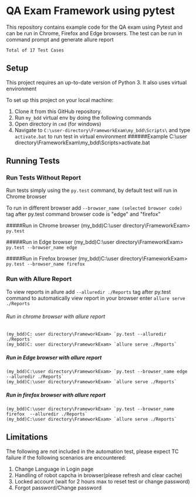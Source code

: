 # QA Exam Framework using pytest
This repository contains example code for the QA exam
using Pytest and can be run in Chrome, Firefox and Edge browsers.
The test can be run in command prompt and generate allure report
 
 `Total of 17 Test Cases`

## Setup
This project requires an up-to-date version of Python 3.
It also uses virtual environment

To set up this project on your local machine:
1. Clone it from this GitHub repository.
2. Run `my_bdd` virtual env by doing the following commands
3. Open directory in `cmd` (for windows)
4. Navigate to `C:\user-directory\FrameworkExam\my_bdd\Scripts\`
and type `activate.bat` to run test in virtual environment
######Example
    C:\user directory\FrameworkExam\my_bdd\Scripts>activate.bat

## Running Tests
### Run Tests Without Report
Run tests simply using the `py.test` command, by default test will run in Chrome browser

To run in different browser add `--browser_name (selected browser code)` tag after py.test command 
   browser code is "edge" and "firefox"
   
#####Run in Chrome browser
    (my_bdd)C:\user directory\FrameworkExam> `py.test`
	
#####Run in Edge browser
	(my_bdd)C:\user directory\FrameworkExam> `py.test --browser_name edge`
	
#####Run in Firefox browser
	(my_bdd)C:\user directory\FrameworkExam> `py.test --browser_name firefox`

### Run with Allure Report	
To view reports in allure add `--alluredir ./Reports` tag after py.test command
   to automatically view report in your browser enter `allure serve ./Reports` 
   
   
###### Run in chrome browser with allure report
	(my_bdd)C: user directory\FrameworkExam> `py.test --alluredir ./Reports`
	(my_bdd)C: user directory\FrameworkExam> `allure serve ./Reports`
   
##### Run in Edge browser with allure report
	(my_bdd)C:\user directory\FrameworkExam> `py.test --browser_name edge --alluredir ./Reports`
	(my_bdd)C:\user directory\FrameworkExam> `allure serve ./Reports`
	
##### Run in firefox browser with allure report
	(my_bdd)C:\user directory\FrameworkExam> `py.test --browser_name firefox  --alluredir ./Reports`
	(my_bdd)C:\user directory\FrameworkExam> `allure serve ./Reports`

## Limitations
The following are not included in the automation test, please expect TC failure if the following scenarios are encountered:
1. Change Language in Login page
2. Handling of robot capcha in browser(please refresh and clear cache)
3. Locked account (wait for 2 hours max to reset test or change password)
4. Forgot password/Change password